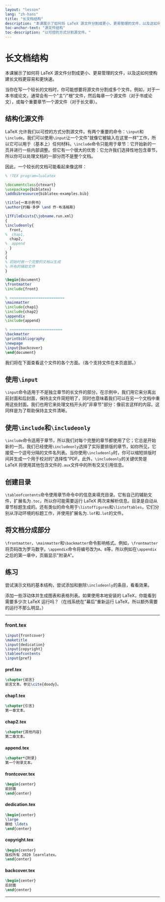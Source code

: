 ```yaml
---
layout: "lesson"
lang: "zh-hans"
title: "长文档结构"
description: "本课展示了如何将 LaTeX 源文件分割成更小、更易管理的文件，以及这如何使构建长文档更容易和更快速。"
toc-anchor-text: "源文件结构"
toc-description: "以可控的方式分割源文件。"
---
```


# 长文档结构

<script>
runlatex.preincludes = {
 "pre0": {
    "pre1": "front.tex",
    "pre2": "pref.tex",
    "pre3": "chap1.tex",
    "pre4": "chap2.tex",
    "pre5": "append.tex",
    "pre6": "frontcover.tex",
    "pre7": "dedication.tex",
    "pre8": "copyright.tex",
    "pre9": "backcover.tex",
   }
}
</script>

<span
  class="summary">本课展示了如何将 LaTeX 源文件分割成更小、更易管理的文件，以及这如何使构建长文档更容易和更快速。</span>

当你在写一个较长的文档时，你可能想要将源文件分割成多个文件。例如，对于一本书或论文，通常会有一个"主"/"根"文件，然后每章一个源文件（对于书或论文），或每个重要章节一个源文件（对于长文章）。

## 结构化源文件

LaTeX 允许我们以可控的方式分割源文件。有两个重要的命令：`\input`和`\include`。我们可以使用`\input`让一个文件"就像它被输入在这里一样"工作，所以它可以用于（基本上）任何材料。`\include`命令只能用于章节：它开始新的一页并进行一些内部调整。但它有一个很大的优势：它允许我们选择性地包含章节，所以你可以处理文档的一部分而不是整个文档。

因此，一个较长的文档可能看起来像这样：

<!-- pre0 {% raw %} -->
```latex
% !TEX program=lualatex

\documentclass{ctexart}
\usepackage{biblatex}
\addbibresource{biblatex-examples.bib}

\title{一本示例书}
\author{约翰·多伊 \and 乔·布洛格斯}

\IfFileExists{\jobname.run.xml}
{
\includeonly{
  front,
%  chap1,
  chap2,
%  append
  }
}
{
% 初始时做一个完整的文档以生成
% 所有的辅助文件
}

\begin{document}
\frontmatter
\include{front}

% =========================
\mainmatter
\include{chap1}
\include{chap2}
\appendix
\include{append}

% ========================
\backmatter
\printbibliography
\newpage
\input{backcover}
\end{document}
```
<!-- {% endraw %} -->

我们将在下面查看这个文件的各个方面。（各个支持文件在本页底部。）

## 使用`\input`

`\input`命令适用于不是独立章节的长文件的部分。在示例中，我们用它来分离出前封面和后封面，保持主文件简短明了，同时也意味着我们可以在另一个文档中重用这些封面。我们也用它来处理文档开头的"非章节"部分：像前言这样的内容。这同样是为了帮助保持主文件清晰。

## 使用`\include`和`\includeonly`

`\include`命令适用于章节，所以我们对每个完整的章节都使用了它；它总是开始新的一页。我们已经使用`\includeonly`选择了实际要排版的章节，如你所见，它接受一个逗号分隔的文件名列表。当你使用`\includeonly`时，你可以缩短排版时间并生成一个用于校对的"选择性"PDF。此外，`\includeonly`的关键优势是 LaTeX 将使用其他包含文件的`.aux`文件中的所有交叉引用信息。

## 创建目录

`\tableofcontents`命令使用章节命令中的信息来填充目录。它有自己的辅助文件，扩展名为`.toc`，所以你可能需要运行 LaTeX 两次来解析信息。目录是自动从章节标题生成的。还有类似的命令用于`\listoffigures`和`\listoftables`，它们分别从浮动环境的标题工作，并使用扩展名为`.lof`和`.lot`的文件。

## 将文档分成部分

`\frontmatter`、`\mainmatter`和`\backmatter`命令影响格式。例如，`\frontmatter`将页码改为罗马数字。`\appendix`命令将编号改为`A`、`B`等，所以例如在`\appendix`之后的第一章中，页眉显示"附录A"。

## 练习

尝试演示文档的基本结构，尝试添加和删除`\includeonly`的条目，看看效果。

添加一些浮动体并生成图表和表格列表。如果使用本地安装的 LaTeX，你能看到需要多少次 LaTeX 运行吗？（在线系统在"幕后"重新运行 LaTeX，所以额外需要的运行不那么明显。）

----

### front.tex
<!-- pre1 {% raw %} -->
```latex
\input{frontcover}
\maketitle
\input{dedication}
\input{copyright}
\tableofcontents
\input{pref}
```
<!-- {% endraw %} -->

#### pref.tex
<!-- pre2 {% raw %} -->
```latex
\chapter{前言}
前言文本。参见\cite{doody}。
```
<!-- {% endraw %} -->

#### chap1.tex
<!-- pre3 {% raw %} -->
```latex
\chapter{引言}
第一章文本。
```
<!-- {% endraw %} -->

#### chap2.tex
<!-- pre4 {% raw %} -->
```latex
\chapter{其他内容}
第二章文本。
```
<!-- {% endraw %} -->

####  append.tex
<!-- pre5 {% raw %} -->
```latex
\chapter*{附录}
第一个附录文本。
```
<!-- {% endraw %} -->

#### frontcover.tex
<!-- pre6 {% raw %} -->
```latex
\begin{center}
前封面
\end{center}
```
<!-- {% endraw %} -->

#### dedication.tex
<!-- pre7 {% raw %} -->
```latex
\begin{center}
\large
献给 \ldots
\end{center}
```
<!-- {% endraw %} -->

#### copyright.tex
<!-- pre8 {% raw %} -->
```latex
\begin{center}
版权所有 2020 learnlatex。
\end{center}
```
<!-- {% endraw %} -->

#### backcover.tex
<!-- pre9 {% raw %} -->
```latex
\begin{center}
后封面
\end{center}
```
<!-- {% endraw %} -->

----
